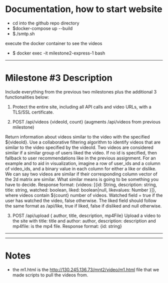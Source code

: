 # Documentation, how to start website

- cd into the github repo directory
- $docker-compose up --build
- $./smtp.sh

execute the docker container to see the videos </br>
- $ docker exec -it milestone2-express-1 bash

-----------

# Milestone #3 Description

Include everything from the previous two milestones plus the additional 3 functionalities below:

1. Protect the entire site, including all API calls and video URLs, with a TLS/SSL certificate.

2. POST /api/videos {videoId, count} (augments /api/videos from previous milestone)

Return information about videos similar to the video with the specified ${videoId}. 
Use a collaborative filtering algorithm to identify videos that are similar to the video specified by the videoId. Two videos are considered similar if a similar group of users liked the video. If no id is specified, then fallback to user recommendations like in the previous assignment. 
For an example and to aid in visualization, imagine a row of user_ids and a column of video_ids, and a binary value in each column for either a like or dislike. We can say two videos are similar if their corresponding column vector of the 2d matrix are similar. What similar means is going to be something you have to decide. 
Response format: {videos: [{id: String, description: string, title: string, watched: boolean, liked: boolean|null, likevalues: Number }]}, where videos contain ${count} number of videos. Watched field = true if the user has watched the video, false otherwise. The liked field should follow the same format as /api/like, true if liked, false if disliked and null otherwise.

3. POST /api/upload { author, title, description, mp4File}
Upload a video to the site with title: title and author: author, description: description and mp4file: is the mp4 file.
Response format: {id: string}

-------------------


-------------

# Notes

- the m1.html is the http://130.245.136.73/mnt2/video/m1.html file that we made scripts to pull the videos from.
